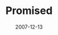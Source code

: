 ---
layout: music 
title: "Promised"
series: "Hero"
date: 2007-12-13 
description: ""
audio: "http://s3.amazonaws.com/crossroadsaudiomessages/Hero_Week_1_Promised_12_02_07_Brian_Tome.mp3"
audio-duration: "27:55"
src: "http://www.crossroads.net/players/media/series/Hero380x293.jpg"
---